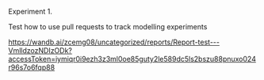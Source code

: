 
Experiment 1.

Test how to use pull requests to track modelling experiments 

https://wandb.ai/zcemg08/uncategorized/reports/Report-test---VmlldzozNDIzODk?accessToken=iymiqr0i9ezh3z3ml0oe85guty2le589dc5ls2bszu88pnuxo024r96s7o6fqp88
